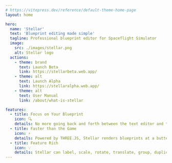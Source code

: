 ```yaml
---
# https://vitepress.dev/reference/default-theme-home-page
layout: home

hero:
  name: 'Stellar'
  text: 'Blueprint editing made simple'
  tagline: Professional blueprint editor for Spaceflight Simulator
  image:
    src: ./images/stellar.png
    alt: Stellar logo
  actions:
    - theme: brand
      text: Launch Beta
      link: https://stellarbeta.web.app/
    - theme: alt
      text: Launch Alpha
      link: https://stellaralpha.web.app/
    - theme: alt
      text: User Manual
      link: /about/what-is-stellar

features:
  - title: Focus on Your Blueprint
    icon: 🔍
    details: No more going back and forth between the text editor and the game. The preview accurately renders the craft in real-time.
  - title: Faster than the Game
    icon: ⚡
    details: Powered by THREE.JS, Stellar renders blueprints at a buttery smooth framerate and implements its blueprint format.
  - title: Feature Rich
    icon: 💡
    details: Stellar can label, scale, rotate, translate, group, duplicate, parts, and much more!
---
```


